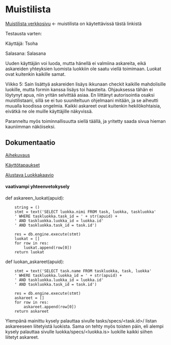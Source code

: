 # Muistilista
[Muistilista verkkosivu](https://tsoha-muistilista-kesa.herokuapp.com)  &larr; muistilista on käytettävissä tästä linkistä

Testausta varten:

Käyttäjä: Tsoha

Salasana: Salasana

Uuden käyttäjän voi luoda, mutta hänellä ei valmiina askareita, eikä askareiden yhteyksien luomista luokkiin ole saatu viellä toimimaan.
Luokat ovat kuitenkin kaikille samat.

Viikko 5: Sain lisättyä askareiden lisäys ikkunaan checkit kaikille mahdolisille luokille, mutta formin kanssa lisäys toi haasteita. Ohjauksessa tähän ei löytynyt apua, niin yritän selvittää asiaa. En liittänyt autorisointia osaksi muistilistaani, sillä se ei tuo suuniteltuun ohjelmaani mitään, ja se aiheutti muualla koodissa ongelmia. Kaikki askareet ovat kuitenkin hekilökohtaisia, eivätkä ne ole muille käyttäjille näkyvissä.

Paranneltu myös toiminnallisuutta siellä täällä, ja yritetty saada sivua hieman kauniimman näköiseksi.



## Dokumentaatio

[Aihekuvaus](https://github.com/Savolainen95/Tsoha-Muistilista/blob/master/dokumentaatio/Aihekuvaus.md)

[Käyttötapaukset](https://github.com/Savolainen95/Tsoha-Muistilista/blob/master/dokumentaatio/k%C3%A4ytt%C3%B6tapaukset.md)

[Alustava Luokkakaavio](https://github.com/Savolainen95/Tsoha-Muistilista/blob/master/dokumentaatio/kuvat/Tsoha%20luokkakaavio.png)

#### vaativampi yhteenvetokysely ####

def askareen_luokat(apuid):

        string = ()
        stmt = text('SELECT luokka.nimi FROM task, luokka, taskluokka'
        ' WHERE taskluokka.task_id = ' + str(apuid) +
        ' AND taskluokka.luokka_id = luokka.id'
        ' AND taskluokka.task_id = task.id')

        res = db.engine.execute(stmt)
        luokat = []
        for row in res:
            luokat.append(row[0])
        return luokat
        

def luokan_askareet(apuid):

        stmt = text('SELECT task.name FROM taskluokka, task, luokka'
        ' WHERE taskluokka.luokka_id = ' + str(apuid) +
        ' AND taskluokka.luokka_id = luokka.id'
        ' AND taskluokka.task_id = task.id')

        res = db.engine.execute(stmt)
        askareet = []
        for row in res:
            askareet.append(row[0])
        return askareet
        
Ylempänä mainittu kysely palauttaa sivulle tasks/specs/<task.id>/ listan askareeseen liitetyistä luokista. 
Sama on tehty myös toisten päin, eli alempi kysely palauttaa sivulle luokka/specs/<luokka.is> luokille kaikki siihen liitetyt askareet.



